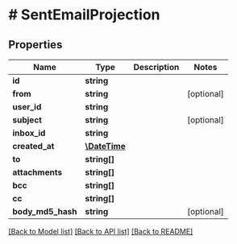 # # SentEmailProjection

## Properties

Name | Type | Description | Notes
------------ | ------------- | ------------- | -------------
**id** | **string** |  | 
**from** | **string** |  | [optional] 
**user_id** | **string** |  | 
**subject** | **string** |  | [optional] 
**inbox_id** | **string** |  | 
**created_at** | [**\DateTime**](\DateTime) |  | 
**to** | **string[]** |  | 
**attachments** | **string[]** |  | 
**bcc** | **string[]** |  | 
**cc** | **string[]** |  | 
**body_md5_hash** | **string** |  | [optional] 

[[Back to Model list]](../../README#documentation-for-models) [[Back to API list]](../../README#documentation-for-api-endpoints) [[Back to README]](../../README)


